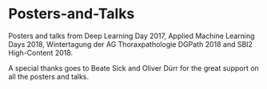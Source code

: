 # Posters-and-Talks
Posters and talks from Deep Learning Day 2017, Applied Machine Learning Days 2018, Wintertagung der AG Thoraxpathologie DGPath 2018 and SBI2 High-Content 2018.

A special thanks goes to Beate Sick and Oliver Dürr for the great support on all the posters and talks.

